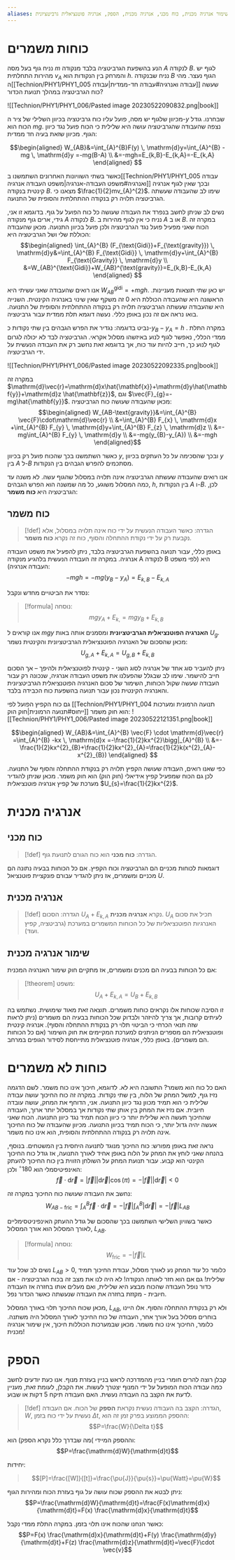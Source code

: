 ```yaml
---
aliases: כוח משמר, שימור אנרגיה מכנית, כוח מכני, אנרגיה מכנית, הספק, אנרגיה פוטנציאלית גרביטציונית
---
```


# כוחות משמרים

נניח גוף בעל מסה $m$ הנע בהשפעת הגרביטציה בלבד מנקודה $A$ לנקודה $B$. לגוף יש מהירות התחלתית $v_{A}$ והמרחק בין הנקודות הוא $h$. נניח שבנקודה $B$ הגוף נעצר. מהי ה[[Technion/PHY1/PHY1_005 עבודה ואנרגיה#עבודה חד-ממדית|עבודה]] שעשה כוח הגרביטציה במהלך תנועת הכדור? 

![[Technion/PHY1/PHY1_006/Pasted image 20230522090832.png|book]]

מכיוון שלגוף יש מסה, פועל עליו כוח גרביטציה בכיוון השלילי של ציר ה-$y$ שבחרנו. גודל הכוח הוא $mg$. נצפה שהעבודה שהגרביטציה עושה היא שלילית כי הכוח פועל נגד כיוון הגוף. מכיוון שזאת בעיה חד ממדית:

$$\begin{aligned}
W_{AB}&=\int_{A}^{B}F(y)  \, \mathrm{d}y=\int_{A}^{B} -mg \, \mathrm{d}y =-mg(B-A) \\
&=-mgh=E_{k,B}-E_{k,A}=-E_{k,A}
\end{aligned} $$

כאשר בשתי השוויונות האחרונים השתמשנו ב[[Technion/PHY1/PHY1_005 עבודה ואנרגיה#משפט העבודה-אנרגיה|משפט העבודה אנרגיה]] ובכך שאין לגוף אנרגיה קינטית בנקודה $B$. מצאנו כי $\frac{1}{2}mv_{A}^{2}$. שימו לב שהעבודה שעשתה הגרביטציה תלויה רק בנקודה ההתחלתית והסופית של התנועה.

נשים לב שניתן לחשב בנפרד את העבודה שעושה כל כוח הפועל על גוף. בדוגמא זו אני, גידי, ארים גוף מנקודה $A$ לנקודה $B$. נניח כי אין לגוף מהירות ב $A$ או ב $B$. במקרה זה הכוח שאני מפעיל פועל נגד הגרביטציה ולכן פועל בכיוון התנועה. מכאן שהעבודה הכוללת שלי ושל הגרביטציה היא:
$$\begin{aligned}
\int_{A}^{B} (F_{\text{Gidi}}+F_{\text{gravity}}) \, \mathrm{d}y&=\int_{A}^{B} F_{\text{Gidi}} \, \mathrm{d}y+\int_{A}^{B} F_{\text{Gravity}} \, \mathrm{d}y \\
&=W_{AB}^{\text{Gidi}}+W_{AB}^{\text{gravity}}=E_{k,B}-E_{k,A}
\end{aligned}   $$

אנו רואים שהעבודה שאני עשיתי היא $W_{AB}^{\text{gidi}}=+mgh$.
יש כאן שתי תוצאות מעניינות. הראשונה היא שהעבודה הכוללת היא $0$ זה משקף שאין שינוי באנרגיה הקינטית. השנייה היא שהעבודה שעשתה הגרביטציה תלויה רק בנקודה ההתחלתית והסופית של התנועה. בואו נראה אם זה נכון באופן כללי. נעשה דוגמא תלת ממדית עבור גרביטציה.

נביט בדוגמה:
נגדיר את הפרש הגבהים בין שתי נקודות כ-$y_{B}-y_{A}=h$ . במקרה התלת ממדי הכללי, נאפשר לגוף לנוע באיזשהו מסלול אקראי. הגרביטציה לבד לא יכולה לגרום לגוף לנוע כך, חייב להיות עוד כוח, אך בדוגמא זאת נחשב רק את העבודה הנעשית על ידי הגרביטציה.

![[Technion/PHY1/PHY1_006/Pasted image 20230522092335.png|book]]

במקרה זה $\mathrm{d}\vec{r}=\mathrm{d}x\hat{\mathbf{x}}+\mathrm{d}y\hat{\mathbf{y}}+\mathrm{d}z \hat{\mathbf{z}}$, וגם $\vec{F}_{g}=-mg\hat{\mathbf{y}}$. מכאן שהעבודה שעושה כוח הגרביטציה:
$$\begin{aligned}
W_{AB-\text{gravity}}&=\int_{A}^{B} \vec{F}\cdot\mathrm{d}\vec{r}  \\
&=\int_{A}^{B} F_{x} \, \mathrm{d}x +\int_{A}^{B} F_{y} \, \mathrm{d}y+\int_{A}^{B} F_{z} \, \mathrm{d}z \\
&=-mg\int_{A}^{B} F_{y} \, \mathrm{d}y \\
&=-mg(y_{B}-y_{A}) \\
&=-mgh   
\end{aligned}$$

כאשר השתמשנו בכך שהכוח פועל רק בכיוון $y$, ובכך שהסכימה על כל העתקים בכיוון $y$ בין $A$ ל-$B$ מסתכמים להפרש הגבהים בין הנקודות.

אנו רואים שהעבודה שעשתה הגרביטציה אינה תלויה במסלול שהגוף עשה. לא משנה עד כמה המסלול משוגע, כל מה שמשנה הוא הפרש הגבהים, $h$, בין הנקודות $A$ ו-$B$. לכן, הגרביטציה היא **כוח משמר**:

## כוח משמר
>[!def] הגדרה:
כאשר העבודה הנעשית על ידי כוח אינה תלויה במסלול, אלא נקבעת רק על ידי נקודת ההתחלה והסוף, כוח זה נקרא **כוח משמר**.

באופן כללי, עבור תנועה בהשפעת הגרביטציה בלבד, ניתן להפעיל את משפט העבודה אנרגיה. במקרה זה העבודה הנעשית בלהגיע מנקודה A לנקודה B היא (לפי משפט העבודה אנרגיה):
$$-mgh=-mg(y_{B}-y_{A})=E_{k,B}-E_{k,A}$$

נסדר את הביטויים מחדש ונקבל:
>[!formula] נוסחה:
$$mgy_{A}+E_{k,}=mgy_{B}+E_{k,B}$$


אנו קוראים ל $mgy$ **האנרגיה הפוטנציאלית הגרביטציונית** ומסמנים אותה באות $U_{g}$. מכאן שהסכום של האנרגיה הפוטנציאלית הגרביטציונית והקינטית נשמר:
$$U_{g,A}+E_{k,A}=U_{g,B}+E_{k,B}$$

ניתן להעביר סוג אחד של אנרגיה לסוג השני - קינטית לפוטנציאלית ולהיפך – אך הסכום חייב להישמר. שימו לב שבגלל שהפעלנו את משפט העבודה אנרגיה, שנכונה רק עבור העבודה שעשה שקול הכוחות, השימור של סכום האנרגיה הפוטנציאלית הגרביטציונית והאנרגיה הקינטית נכון עבור תנועה בהשפעת כוח הכבידה בלבד.

גם כוח הקפיץ הפועל לפי [[Technion/PHY1/PHY1_004 תנועה הרמונית ומערכות ייחוס#תנועה הרמונית|חוק הוק]] הוא חוק משמר:
![[Technion/PHY1/PHY1_006/Pasted image 20230522121351.png|book]]

$$\begin{aligned}
W_{AB}&=\int_{A}^{B} \vec{F} \cdot \mathrm{d}\vec{r} =\int_{A}^{B} -kx \, \mathrm{d}x =-\frac{1}{2}kx^{2}\bigg|_{A}^{B} \\
&=-\frac{1}{2}kx^{2}_{B}+\frac{1}{2}kx^{2}_{A}=\frac{1}{2}k(x^{2}_{A}-x^{2}_{B})
\end{aligned} $$

כפי שאנו רואים, העבודה שעושה הקפיץ תלויה רק בנקודת ההתחלה והסוף של התנועה. לכן גם הכוח שמפעיל קפיץ אידיאלי (חוק הוק) הוא חוק משמר. מכאן שניתן להגדיר מערכת של קפיץ אנרגיה פוטנציאלית $U_{s}=\frac{1}{2}kx^{2}$.

# אנרגיה מכנית
## כוח מכני
>[!def] הגדרה:
>**כוח מכני** הוא כוח הגורם לתנועת גוף.


דוגמאות לכוחות מכניים הם הגרביטציה וכוח הקפיץ. אם כל הכוחות בבעיה נתונה הם מכניים ומשמרים, אז ניתן להגדיר עבורם פונקציית פוטנציאל $U$.

## אנרגיה מכנית
>[!def] הגדרה:
>הסכום $U_{A}+E_{k,A}$ נקרא **אנרגיה מכנית**. $U_{A}$ תכיל את סכום האנרגיות הפוטנציאליות של כל הכוחות המשמרים במערכת (גרביטציה, קפיץ ועוד).

##  שימור אנרגיה מכנית
אם כל הכוחות בבעיה הם מכנים ומשמרים, אז מתקיים חוק שימור האנרגיה המכנית:
>[!theorem] משפט:
>$$U_{A}+E_{k,A}=U_{B}+E_{k,B}$$

זו הסיבה שכוחות אלו נקראים כוחות משמרים. תוצאה זאת מאוד שימושית. נשתמש בה לעיתים קרובות, אך צריך להיזהר ולבדוק שכל הכוחות בבעיה הם משמרים (ניתן לראות שזה תנאי הכרחי כי הביטוי תלוי רק בנקודת ההתחלה והסוף). אנרגיה קינטית ופוטנציאלית הם מספרים הניתנים למערכת המקיימים את חוק השימור (אם כל הכוחות הם משמרים). באופן כללי, אנרגיה פוטנציאלית מתייחסת לסידור הגופים במרחב.

# כוחות לא משמרים

האם כל כוח הוא משמר? התשובה היא לא. לדוגמא, חיכוך אינו כוח משמר. לשם הדגמה נזיז גוף, למשל המחק של הלוח, בין שתי נקודות. במקרה זה כוח החיכוך עושה עבודה שלילית כי הוא תמיד מכוון נגד כיוון התנועה. אני, הדוחף את המחק, עושה עובדה חיובית. אם נזיז את המחק בין אותן שתי נקודות אך במסלול יותר ארוך, העבודה שהחיכוך תעשה היא שלילית יותר כי כיוון הכוח תמיד נגד כיוון התנועה. הכוח שאני אעשה יהיה גדול יותר, כי הכוח תמיד בכיוון התנועה. מכיוון שהעבודה של כוח החיכוך אינה תלויה רק בנקודה ההתחלתית והסופית, הוא אינו כוח משמר.

נראה זאת באופן מפורש: כוח החיכוך מנוגד לתנועה היחסית בין המשטחים. בנוסף, בהנחה שאני לוחץ את המחק על הלוח באופן אחיד לאורך התנועה, אז גודל כוח החיכוך הקינטי הוא קבוע. עבור תנועת המחק על השולחן הזווית בין כוח החיכוך להעתק האינפיטיסמלי הוא $180^{\circ}$ ולכן:
$$\vec{f}\cdot \mathrm{d}\vec{r}=|\vec{f}||\mathrm{d}\vec{r}|\cos (\pi)=-|\vec{f}||\mathrm{d}\vec{r}|<0$$

נחשב את העבודה שעושה כוח החיכוך במקרה זה:
$$W_{AB-\text{fric}}=\int_{A}^{B} \vec{f} \cdot \mathrm{d}\vec{r} =-|\vec{f}|\int_{A}^{B} | \mathrm{d}\vec{r}|=-|\vec{f}|L_{AB} $$


כאשר בשוויון השלישי השתמשנו בכך שהסכום של גודל ההעתק האינפיניטסימליים לאורך המסלול הוא אורך המסלול, $L_{AB}$.

>[!formula] נוסחה: 
 >$$W_{\text{fric}}=-|\vec{f}|L$$

נשים לב שכל עוד $L_{AB}>0$, כלומר כל עוד המחק נע לאורך מסלול, עבודת החיכוך תמיד שלילית! גם אם הוא חזר לאותה הנקודה! לא היה לנו את מצב זה בכוח הגרביטציה - אם כדור נופל העבודה שהכוח מבצע היא שלילית, ואם מעלים אותו בחזרה אז העבודה חיובית - מקזזת בחזרה את העבודה שנעשתה כאשר הכדור נפל.

מכאן שכוח החיכוך תלוי באורך המסלול, $L_{AB}$, ולא רק בנקודת ההתחלה והסוף. אלו היינו בוחרים מסלול בעל אורך אחר, העבודה של כוח החיכוך לאורך המסלול היה משתנה. כלומר, החיכוך אינו כוח משמר. מכאן שבמערכות הכוללות חיכוך, אין שימור אנרגיה מכנית!



# הספק

קבלן רוצה להרים חומרי בניין מהמדרכה לראש בניין בעזרת מנוף. אנו כעת יודעים לחשב כמה עבודה הכוח המופעל על ידי המנוף יצטרך לעשות. את הקבלן, לעומת זאת, מעניין לדעת את הקצב בה העבודה נעשית. האם העבודה תיקח 5 דקות או שבוע.

>[!def] הגדרה:
הקצב בה העבודה נעשית נקראת **הספק** של הכוח. אם העבודה, $W$, נעשית על ידי כוח בזמן $\Delta t$, ההספק הממוצע בפרק זמן זה הוא:
$$P=\frac{W}{\Delta t}$$
>
וההספק המיידי )מה שבדרך כלל נקרא הספק) הוא:
$$P=\frac{\mathrm{d}W}{\mathrm{d}t}$$
>
יחידות:
> $$[P]=\frac{[W]}{[t]}=\frac{\pu{J}}{\pu{s}}=\pu{Watt}=\pu{W}$$

ניתן לבטא את ההספק שכוח עושה על גוף בעזרת הכוח ומהירות הגוף:
$$P=\frac{\mathrm{d}W}{\mathrm{d}t}=\frac{F(x)\mathrm{d}x}{\mathrm{d}t}=F(x) \frac{\mathrm{d}x}{\mathrm{d}t}$$

כאשר הנחנו שהכוח אינו תלוי בזמן. במקרה התלת ממדי נקבל:
$$P=F(x) \frac{\mathrm{d}x}{\mathrm{d}t}+F(y) \frac{\mathrm{d}y}{\mathrm{d}t}+F(z)  \frac{\mathrm{d}z}{\mathrm{d}t}=\vec{F}\cdot \vec{v}$$
